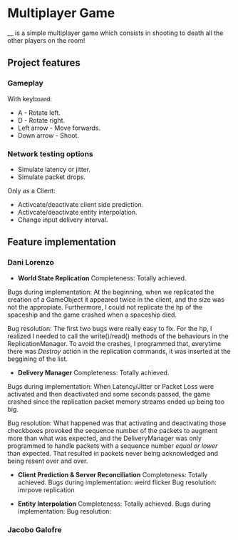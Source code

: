 
# Multiplayer Game

__ is a simple multiplayer game which consists in shooting to death all the other players on the room!

## Project features

### Gameplay

With keyboard:
* A - Rotate left.
* D - Rotate right.
* Left arrow - Move forwards.
* Down arrow - Shoot.

### Network testing options

* Simulate latency or jitter.
* Simulate packet drops.

Only as a Client:
* Activcate/deactivate client side prediction.
* Activcate/deactivate entity interpolation.
* Change input delivery interval.

## Feature implementation

### Dani Lorenzo
* **World State Replication**
Completeness: Totally achieved.

Bugs during implementation: At the beginning, when we replicated the creation of a GameObject it appeared twice in the client, and the size was not the appropiate. Furthermore, I could not replicate the hp of the spaceship and the game crashed when a spaceship died. 

Bug resolution: The first two bugs were really easy to fix. For the hp, I realized I needed to call the write()/read() methods of the behaviours in the ReplicationManager. To avoid the crashes, I programmed that, everytime there was _Destroy_ action in the replication commands, it was inserted at the beggining of the list. 

* **Delivery Manager**
Completeness: Totally achieved.

Bugs during implementation: When Latency/Jitter or Packet Loss were activated and then deactivated and some seconds passed, the game crashed since the replication packet memory streams ended up being too big.

Bug resolution: What happened was that activating and deactivating those checkboxes provoked the sequence number of the packets to augment more than what was expected, and the DeliveryManager was only programmed to handle packets with a sequence number _equal or lower_ than expected. That resulted in packets never being acknowledged and being resent over and over.

* **Client Prediction & Server Reconciliation**
Completeness: Totally achieved.
Bugs during implementation: weird flicker
Bug resolution: imrpove replication

* **Entity Interpolation**
Completeness: Totally achieved.
Bugs during implementation:
Bug resolution:

### Jacobo Galofre
